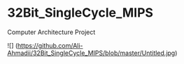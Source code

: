 # 32Bit_SingleCycle_MIPS
Computer Architecture Project

![] (https://github.com/Ali-Ahmadii/32Bit_SingleCycle_MIPS/blob/master/Untitled.jpg)
